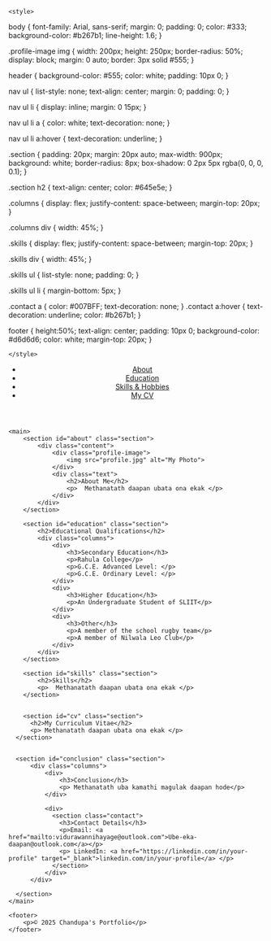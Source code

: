 <html lang="en">
<head>
    <meta charset="UTF-8">
    <meta name="viewport" content="width=device-width, initial-scale=1.0">
    <title>Chandupa's Portfolio</title>
    
    <style>
body {
    font-family: Arial, sans-serif;
    margin: 0;
    padding: 0;
    color: #333;
    background-color: #b267b1;
    line-height: 1.6;
}

.profile-image img {
    width: 200px; 
    height: 250px; 
    border-radius: 50%; 
    display: block;
    margin: 0 auto;
    border: 3px solid #555;
}

header {
    background-color: #555;
    color: white;
    padding: 10px 0;
}

nav ul {
    list-style: none;
    text-align: center;
    margin: 0;
    padding: 0;
}

nav ul li {
    display: inline;
    margin: 0 15px;
}

nav ul li a {
    color: white;
    text-decoration: none;
}

nav ul li a:hover {
    text-decoration: underline;
}

.section {
    padding: 20px;
    margin: 20px auto;
    max-width: 900px;
    background: white;
    border-radius: 8px;
    box-shadow: 0 2px 5px rgba(0, 0, 0, 0.1);
}

.section h2 {
    text-align: center;
    color: #645e5e;
}

.columns {
    display: flex;
    justify-content: space-between;
    margin-top: 20px;
}

.columns div {
    width: 45%;
}

.skills {
    display: flex;
    justify-content: space-between;
    margin-top: 20px;
}

.skills div {
    width: 45%;
}

.skills ul {
    list-style: none;
    padding: 0;
}

.skills ul li {
    margin-bottom: 5px;
}

.contact a {
   color: #007BFF;
   text-decoration: none;
}
.contact a:hover {
    text-decoration: underline;
    color: #b267b1;
}

footer {
  height:50%;
    text-align: center;
    padding: 10px 0;
    background-color: #d6d6d6;
    color: white;
    margin-top: 20px;
}

    </style>

</head>
<body>
    <header>
        <nav>
            <ul>
                <li><a href="#about">About</a></li>
                <li><a href="#education">Education</a></li>
                <li><a href="#skills">Skills & Hobbies</a></li>
                <li><a href="#cv">My CV</a></li>
            </ul>
        </nav>
    </header>

    <main>
        <section id="about" class="section">
            <div class="content">
                <div class="profile-image">
                    <img src="profile.jpg" alt="My Photo">
                </div>
                <div class="text">
                    <h2>About Me</h2>
                    <p>  Methanatath daapan ubata ona ekak </p>
                </div>
            </div>
        </section>

        <section id="education" class="section">
            <h2>Educational Qualifications</h2>
            <div class="columns">
                <div>
                    <h3>Secondary Education</h3>
                    <p>Rahula College</p>
                    <p>G.C.E. Advanced Level: </p>
                    <p>G.C.E. Ordinary Level: </p>
                </div>
                <div>
                    <h3>Higher Education</h3>
                    <p>An Undergraduate Student of SLIIT</p>
                </div>
                <div>
                    <h3>Other</h3>
                    <p>A member of the school rugby team</p>
                    <p>A member of Nilwala Leo Club</p>
                </div>
            </div>
        </section>

        <section id="skills" class="section">
            <h2>Skills</h2>
            <p>  Methanatath daapan ubata ona ekak </p>
        </section>


        <section id="cv" class="section">
          <h2>My Curriculum Vitae</h2>
          <p> Methanatath daapan ubata ona ekak </p>
      </section>


      <section id="conclusion" class="section">
          <div class="columns">
              <div>
                  <h3>Conclusion</h3>
                  <p> Methanatath uba kamathi magulak daapan hode</p>
              </div>

              <div>
                <section class="contact">
                  <h3>Contact Details</h3>
                  <p>Email: <a href="mailto:vidurawannihayage@outlook.com">Ube-eka-daapan@outlook.com</a></p>
                  <p> LinkedIn: <a href="https://linkedin.com/in/your-profile" target="_blank">linkedin.com/in/your-profile</a> </p>
                </section>
              </div>
          </div>

      </section>
    </main>

    <footer>
        <p>© 2025 Chandupa's Portfolio</p>
    </footer>
</body>
</html>

